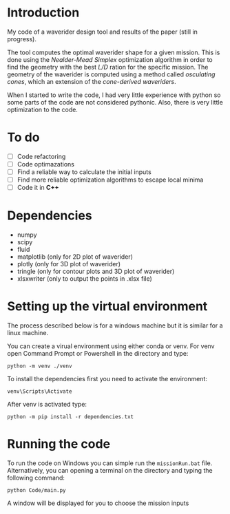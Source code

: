 # Introduction
My code of a waverider design tool and results of the paper (still in progress).

The tool computes the optimal waverider shape for a given mission. This is done using the *Nealder-Mead Simplex* optimization algorithm in order to find the geometry with the best *L/D* ration for the specific mission. The geometry of the waverider is computed using a method called *osculating cones*, which an extension of the *cone-derived waveriders*.

When I started to write the code, I had very little experience with python so some parts of the code are not considered pythonic. Also, there is very little optimization to the code.

# To do
- [ ] Code refactoring
- [ ] Code optimazations
- [ ] Find a reliable way to calculate the initial inputs
- [ ] Find more reliable optimization algorithms to escape local minima
- [ ] Code it in **C++**

# Dependencies
- numpy
- scipy
- fluid
- matplotlib (only for 2D plot of waverider)
- plotly (only for 3D plot of waverider)
- tringle (only for contour plots and 3D plot of waverider)
- xlsxwriter (only to output the points in .xlsx file)

# Setting up the virtual environment
The process described below is for a windows machine but it is similar for a linux machine.

You can create a virual environment using either conda or venv. For venv open Command Prompt or Powershell in the directory and type: 
```
python -m venv ./venv
```

To install the dependencies first you need to activate the environment:
```
venv\Scripts\Activate
```

After venv is activated type:
```
python -m pip install -r dependencies.txt
```
# Running the code
To run the code on Windows you can simple run the `missionRun.bat` file. Alternatively, you can opening a terminal on the directory and typing the following command:
```
python Code/main.py
```
A window will be displayed for you to choose the mission inputs

